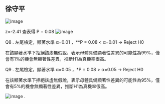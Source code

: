  ## 徐守平

![image](https://github.com/user-attachments/assets/926aac00-e639-4a93-8f0e-c1497a79630e)

z=-2.41 查表得 P = 0.08
![image](https://github.com/user-attachments/assets/220920cf-a8f8-4cf8-8485-7b9e842a3f88)


Q8 . 左尾檢定，顯著水準 α=0.01 ，**P = 0.08 < α=0.01 → Reject H0 

在該顯著水準下拒絕該虛無假說，表示母體具備顯著性差異的可能性為99%，僅會有1%的機會無顯著性差異，推斷H1為真機率很高。

Q9 . 左尾檢定，顯著水準 α=0.05 ，*P = 0.08 > α=0.05 → Reject H0 

在該顯著水準下拒絕該虛無假說，表示母體具備顯著性差異的可能性為95%，僅會有5%的機會無顯著性差異，推斷H1為真機率很高。

![image](https://github.com/user-attachments/assets/c9bf9f34-b7cf-4c51-aca1-82cce97dd777)
.
